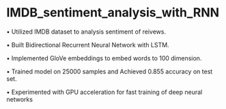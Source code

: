 # IMDB_sentiment_analysis_with_RNN

• Utilized IMDB dataset to analysis sentiment of reivews.

• Built Bidirectional Recurrent Neural Network with LSTM. 

• Implemented GloVe embeddings to embed words to 100 dimension. 

• Trained model on 25000 samples and Achieved 0.855 accuracy on test set. 

• Experimented with GPU acceleration for fast training of deep neural networks
